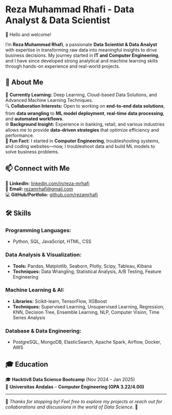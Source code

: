# Reza Muhammad Rhafi - Data Analyst & Data Scientist  
👋 Hello and welcome!  

I’m **Reza Muhammad Rhafi**, a passionate **Data Scientist & Data Analyst** with expertise in transforming raw data into meaningful insights to drive business decisions. My journey started in **IT and Computer Engineering**, and I have since developed strong analytical and machine learning skills through hands-on experience and real-world projects.

## 🚀 About Me  
🌱 **Currently Learning:** Deep Learning, Cloud-based Data Solutions, and Advanced Machine Learning Techniques.  
🔍 **Collaboration Interests:** Open to working on **end-to-end data solutions**, from **data wrangling** to **ML model deployment**, **real-time data processing**, and **automated workflows**.  
🌐 **Background Insight:** Experience in banking, retail, and various industries allows me to provide **data-driven strategies** that optimize efficiency and performance.  
🎉 **Fun Fact:** I started in **Computer Engineering**, troubleshooting systems, and coding websites—now, I troubleshoot data and build ML models to solve business problems.  

## 📫 Connect with Me  
🔗 **LinkedIn:** [linkedin.com/in/reza-mrhafi](https://www.linkedin.com/in/reza-mrhafi/)  
📧 **Email:** rezamrhafi@gmail.com  
💻 **GitHub/Portfolio:** [github.com/rezamrhafi](https://github.com/rezamrhafi)  

## 🛠 Skills  
### **Programming Languages:**  
- Python, SQL, JavaScript, HTML, CSS  

### **Data Analysis & Visualization:**  
- **Tools:** Pandas, Matplotlib, Seaborn, Plotly, Scipy, Tableau, Kibana  
- **Techniques:** Data Wrangling, Statistical Analysis, A/B Testing, Feature Engineering  

### **Machine Learning & AI:**  
- **Libraries:** Scikit-learn, TensorFlow, XGBoost  
- **Techniques:** Supervised Learning, Unsupervised Learning, Regression, KNN, Decision Tree, Ensemble Learning, NLP, Computer Vision, Time Series Analysis  

### **Database & Data Engineering:**  
- PostgreSQL, MongoDB, ElasticSearch, Apache Spark, Airflow, Docker, AWS  

## 🎓 Education  
🎓 **Hacktiv8 Data Science Bootcamp** (Nov 2024 – Jan 2025)  
📖 **Universitas Andalas** – **Computer Engineering (GPA 3.22/4.00)**  




---

📢 *Thanks for stopping by! Feel free to explore my projects or reach out for collaborations and discussions in the world of Data Science.* 🚀
